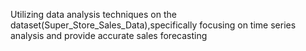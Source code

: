 Utilizing data analysis techniques on the dataset(Super_Store_Sales_Data),specifically focusing on time series analysis and provide accurate sales forecasting 
